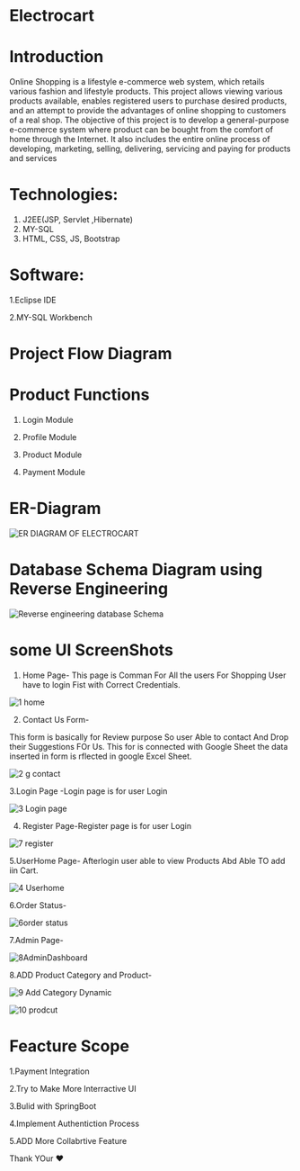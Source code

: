# Electrocart

# Introduction 

Online Shopping is a lifestyle e-commerce web system, which retails various
fashion and lifestyle products. This project allows viewing various products
available, enables registered users to purchase desired products, and an attempt to
provide the advantages of online shopping to customers of a real shop. The objective
of this project is to develop a general-purpose e-commerce system where product
can be bought from the comfort of home through the Internet. It also includes the
entire online process of developing, marketing, selling, delivering, servicing and
paying for products and services


# Technologies:

1. J2EE(JSP, Servlet ,Hibernate)
2. MY-SQL
3. HTML, CSS, JS, Bootstrap

# Software:

1.Eclipse IDE

2.MY-SQL Workbench




# Project Flow Diagram





# Product Functions

1. Login Module


2. Profile Module


3. Product Module

4. Payment Module 


# ER-Diagram

![ER DIAGRAM OF ELECTROCART](https://user-images.githubusercontent.com/110629636/200187277-e4a014fc-9ac1-4ddc-8a18-45d8f95bbc82.png)

# Database Schema Diagram using Reverse Engineering


![Reverse engineering database Schema](https://user-images.githubusercontent.com/110629636/200187751-9cc04661-615a-42cd-a5df-b020672dd63f.png)


# some UI ScreenShots


1. Home Page- This page is Comman For All the users For Shopping User have to login Fist with Correct Credentials.



![1 home](https://user-images.githubusercontent.com/110629636/200188194-d7106d0c-31e0-4ae8-9f6b-9bd17a71c8c5.png)



2. Contact Us Form-



This form is basically for Review purpose So user Able to contact And Drop their Suggestions FOr Us. This for is connected with Google Sheet the data inserted in form is rflected in google Excel Sheet.



![2 g contact](https://user-images.githubusercontent.com/110629636/200188377-d4d83be0-5e07-46dc-aa02-618bf8e5f055.png)


3.Login Page -Login page is for user Login 


![3 Login page](https://user-images.githubusercontent.com/110629636/200188464-f0199d67-760b-4c79-b03b-95a55b2a43ae.png)


4. Register Page-Register page is for user Login 



![7 register](https://user-images.githubusercontent.com/110629636/200188520-7e1c214e-0d84-4be0-8e7c-964adec2ae98.png)

 

5.UserHome Page- Afterlogin user able to view Products Abd Able TO add iin Cart.


![4 Userhome](https://user-images.githubusercontent.com/110629636/200188589-83503afe-7aad-4731-86f1-42f0c9a4ab26.png)


6.Order Status-


![6order status](https://user-images.githubusercontent.com/110629636/200188616-75be77da-843e-4072-97ae-fcacc89002dd.png)



7.Admin Page-


![8AdminDashboard](https://user-images.githubusercontent.com/110629636/200188637-2febfc76-3474-49be-8b86-473632b527f1.png)


8.ADD Product Category and Product-


![9 Add Category Dynamic](https://user-images.githubusercontent.com/110629636/200188663-151673d2-d82d-4543-a9dc-c652a60a97a3.png)



![10 prodcut ](https://user-images.githubusercontent.com/110629636/200188668-22bdb2f6-00f3-4a8f-ad63-90c9fd4696db.png)


# Feacture Scope 


1.Payment Integration 

2.Try to Make  More Interractive UI 

3.Bulid with SpringBoot 

4.Implement Authentiction Process

5.ADD More Collabrtive Feature


Thank YOur ❤
